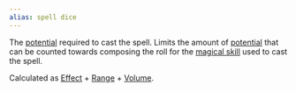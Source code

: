 ```yaml
---
alias: spell dice
---
```

   
The [potential](../../Rolling%20Dice/Potential.md) required to cast the spell. Limits the amount of [potential](../../Rolling%20Dice/Potential.md) that can be counted towards composing the roll for the [magical skill](../../Skills/Aspects%20of%20Magic.md) used to cast the spell.   
   
Calculated as [Effect](../../Magic/Components/Effect.md) + [Range](../../Magic/Components/Range.md) + [Volume](../../Magic/Components/Volume.md).
